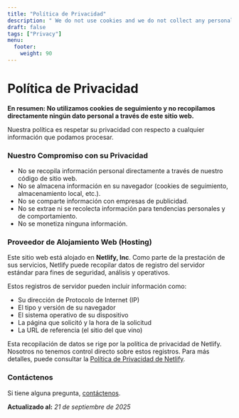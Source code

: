 ```yaml
---
title: "Política de Privacidad"
description: " We do not use cookies and we do not collect any personal data."
draft: false
tags: ["Privacy"]
menu:
  footer:
    weight: 90
---
```


# Política de Privacidad

**En resumen: No utilizamos cookies de seguimiento y no recopilamos directamente ningún dato personal a través de este sitio web.**

Nuestra política es respetar su privacidad con respecto a cualquier información que podamos procesar.

### Nuestro Compromiso con su Privacidad

- No se recopila información personal directamente a través de nuestro código de sitio web.
- No se almacena información en su navegador (cookies de seguimiento, almacenamiento local, etc.).
- No se comparte información con empresas de publicidad.
- No se extrae ni se recolecta información para tendencias personales y de comportamiento.
- No se monetiza ninguna información.

### Proveedor de Alojamiento Web (Hosting)

Este sitio web está alojado en **Netlify, Inc**. Como parte de la prestación de sus servicios, Netlify puede recopilar datos de registro del servidor estándar para fines de seguridad, análisis y operativos.

Estos registros de servidor pueden incluir información como:

- Su dirección de Protocolo de Internet (IP)
- El tipo y versión de su navegador
- El sistema operativo de su dispositivo
- La página que solicitó y la hora de la solicitud
- La URL de referencia (el sitio del que vino)

Esta recopilación de datos se rige por la política de privacidad de Netlify. Nosotros no tenemos control directo sobre estos registros. Para más detalles, puede consultar la [Política de Privacidad de Netlify](https://www.netlify.com/privacy/).

### Contáctenos

Si tiene alguna pregunta, [contáctenos](/contact/).

**Actualizado al:** *21 de septiembre de 2025*
